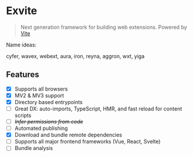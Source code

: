 # Exvite

> Next generation framework for building web extensions. Powered by [Vite](https://vitejs.dev/)

Name ideas:

cyfer, wavex, webext, aura, iron, reyna, aggron, wxt, yiga

## Features

- [x] Supports all browsers
- [x] MV2 & MV3 support
- [x] Directory based entrypoints
- [ ] Great DX: auto-imports, TypeScript, HMR, and fast reload for content scripts
- [ ] ~~_Infer permissions from code_~~
- [ ] Automated publishing
- [x] Download and bundle remote dependencies
- [ ] Supports all major frontend frameworks (Vue, React, Svelte)
- [ ] Bundle analysis
